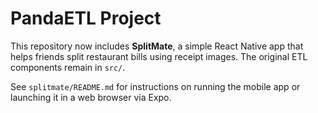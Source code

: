# PandaETL Project

This repository now includes **SplitMate**, a simple React Native app that helps friends split restaurant bills using receipt images. The original ETL components remain in `src/`.

See `splitmate/README.md` for instructions on running the mobile app or launching it in a web browser via Expo.
